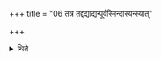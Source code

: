 +++
title = "06 तत्र तद्दद्याद्यन्पूर्वस्मिन्दास्यन्स्यात्"

+++

<details><summary>थिते</summary>

तत्र तद्दद्याद्यन्पूर्वस्मिन्दास्यन्स्यात् ६
</details>

